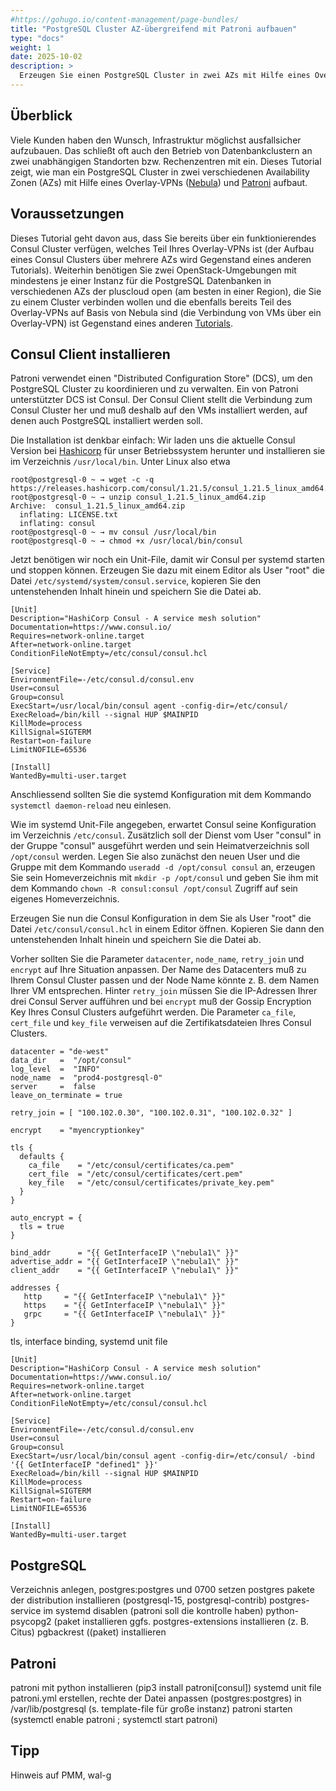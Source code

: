 ```yaml
---
#https://gohugo.io/content-management/page-bundles/
title: "PostgreSQL Cluster AZ-übergreifend mit Patroni aufbauen"
type: "docs"
weight: 1
date: 2025-10-02
description: >
  Erzeugen Sie einen PostgreSQL Cluster in zwei AZs mit Hilfe eines Overlay-VPNs und Patroni
---
```


## Überblick

Viele Kunden haben den Wunsch, Infrastruktur möglichst ausfallsicher aufzubauen. Das schließt oft auch den Betrieb von Datenbankclustern an zwei unabhängigen Standorten bzw. Rechenzentren mit ein. Dieses Tutorial zeigt, wie man ein PostgreSQL Cluster in zwei verschiedenen Availability Zonen (AZs) mit Hilfe eines Overlay-VPNs ([Nebula](https://github.com/slackhq/nebula/)) und [Patroni](https://patroni.readthedocs.io/en/latest/)  aufbaut. 

## Voraussetzungen

Dieses Tutorial geht davon aus, dass Sie bereits über ein funktionierendes Consul Cluster verfügen, welches Teil Ihres Overlay-VPNs ist (der Aufbau eines Consul Clusters über mehrere AZs wird Gegenstand eines anderen Tutorials). Weiterhin benötigen Sie zwei OpenStack-Umgebungen mit mindestens je einer Instanz für die PostgreSQL Datenbanken in verschiedenen AZs der pluscloud open (am besten in einer Region), die Sie zu einem Cluster verbinden wollen und die ebenfalls bereits Teil des Overlay-VPNs auf Basis von Nebula sind (die Verbindung von VMs über ein Overlay-VPN) ist Gegenstand eines anderen [Tutorials](https://docs.plusserver.com/de/compute/pluscloudopen/tutorials/overlay/).

## Consul Client installieren

Patroni verwendet einen "Distributed Configuration Store" (DCS), um den PostgreSQL Cluster zu koordinieren und zu verwalten. Ein von Patroni unterstützter DCS ist Consul. Der Consul Client stellt die Verbindung zum Consul Cluster her und muß deshalb auf den VMs installiert werden, auf denen auch PostgreSQL installiert werden soll.

Die Installation ist denkbar einfach: Wir laden uns die aktuelle Consul Version bei [Hashicorp](https://releases.hashicorp.com/consul/) für unser Betriebssystem herunter und installieren sie im Verzeichnis `/usr/local/bin`. Unter Linux also etwa

    root@postgresql-0 ~ → wget -c -q https://releases.hashicorp.com/consul/1.21.5/consul_1.21.5_linux_amd64.zip
    root@postgresql-0 ~ → unzip consul_1.21.5_linux_amd64.zip
    Archive:  consul_1.21.5_linux_amd64.zip
      inflating: LICENSE.txt             
      inflating: consul            
    root@postgresql-0 ~ → mv consul /usr/local/bin
    root@postgresql-0 ~ → chmod +x /usr/local/bin/consul

Jetzt benötigen wir noch ein Unit-File, damit wir Consul per systemd starten und stoppen können. Erzeugen Sie dazu mit einem Editor als User "root" die Datei `/etc/systemd/system/consul.service`, kopieren Sie den untenstehenden Inhalt hinein und speichern Sie die Datei ab. 

    [Unit]
    Description="HashiCorp Consul - A service mesh solution"
    Documentation=https://www.consul.io/
    Requires=network-online.target
    After=network-online.target
    ConditionFileNotEmpty=/etc/consul/consul.hcl

    [Service]
    EnvironmentFile=-/etc/consul.d/consul.env
    User=consul
    Group=consul
    ExecStart=/usr/local/bin/consul agent -config-dir=/etc/consul/
    ExecReload=/bin/kill --signal HUP $MAINPID
    KillMode=process
    KillSignal=SIGTERM
    Restart=on-failure
    LimitNOFILE=65536

    [Install]
    WantedBy=multi-user.target

Anschliessend sollten Sie die systemd Konfiguration mit dem Kommando `systemctl daemon-reload` neu einlesen. 

Wie im systemd Unit-File angegeben, erwartet Consul seine Konfiguration im Verzeichnis `/etc/consul`. Zusätzlich soll der Dienst vom User "consul" in der Gruppe "consul" ausgeführt werden und sein Heimatverzeichnis soll `/opt/consul` werden. Legen Sie also zunächst den neuen User und die Gruppe mit dem Kommando `useradd -d /opt/consul consul` an, erzeugen Sie sein Homeverzeichnis mit `mkdir -p /opt/consul` und geben Sie ihm mit dem Kommando `chown -R consul:consul /opt/consul` Zugriff auf sein eigenes Homeverzeichnis.

Erzeugen Sie nun die Consul Konfiguration in dem Sie als User "root" die Datei `/etc/consul/consul.hcl` in einem Editor öffnen. Kopieren Sie dann den untenstehenden Inhalt hinein und speichern Sie die Datei ab. 

Vorher sollten Sie die Parameter `datacenter`, `node_name`, `retry_join` und `encrypt` auf Ihre Situation anpassen. Der Name des Datacenters muß zu Ihrem Consul Cluster passen und der Node Name könnte z. B. dem Namen Ihrer VM entsprechen. Hinter `retry_join` müssen Sie die IP-Adressen Ihrer drei Consul Server aufführen und bei `encrypt` muß der Gossip Encryption Key Ihres Consul Clusters aufgeführt werden. Die Parameter `ca_file`, `cert_file` und `key_file` verweisen auf die Zertifikatsdateien Ihres Consul Clusters.

    datacenter = "de-west"
    data_dir   =  "/opt/consul"
    log_level  =  "INFO"
    node_name  =  "prod4-postgresql-0"
    server     =  false
    leave_on_terminate = true

    retry_join = [ "100.102.0.30", "100.102.0.31", "100.102.0.32" ]

    encrypt    = "myencryptionkey"

    tls {
      defaults {
        ca_file    = "/etc/consul/certificates/ca.pem"
        cert_file  = "/etc/consul/certificates/cert.pem"
        key_file   = "/etc/consul/certificates/private_key.pem"
      }
    }

    auto_encrypt = {
      tls = true
    }

    bind_addr      = "{{ GetInterfaceIP \"nebula1\" }}"
    advertise_addr = "{{ GetInterfaceIP \"nebula1\" }}"
    client_addr    = "{{ GetInterfaceIP \"nebula1\" }}"

    addresses {
       http     = "{{ GetInterfaceIP \"nebula1\" }}"
       https    = "{{ GetInterfaceIP \"nebula1\" }}"
       grpc     = "{{ GetInterfaceIP \"nebula1\" }}"
    }



tls, interface binding, systemd unit file

    [Unit]
    Description="HashiCorp Consul - A service mesh solution"
    Documentation=https://www.consul.io/
    Requires=network-online.target
    After=network-online.target
    ConditionFileNotEmpty=/etc/consul/consul.hcl

    [Service]
    EnvironmentFile=-/etc/consul.d/consul.env
    User=consul
    Group=consul
    ExecStart=/usr/local/bin/consul agent -config-dir=/etc/consul/ -bind '{{ GetInterfaceIP "defined1" }}'
    ExecReload=/bin/kill --signal HUP $MAINPID
    KillMode=process
    KillSignal=SIGTERM
    Restart=on-failure
    LimitNOFILE=65536

    [Install]
    WantedBy=multi-user.target


## PostgreSQL

Verzeichnis anlegen, postgres:postgres und 0700 setzen
postgres pakete der distribution installieren (postgresql-15, postgresql-contrib)
postgres-service im systemd disablen (patroni soll die kontrolle haben)
python-psycopg2 (paket installieren
ggfs. postgres-extensions installieren (z. B. Citus)
pgbackrest ((paket) installieren 

## Patroni

patroni mit python installieren (pip3 install patroni[consul])
systemd unit file
patroni.yml erstellen, rechte der Datei anpassen (postgres:postgres) in /var/lib/postgresql (s. template-file für große instanz)
patroni starten (systemctl enable patroni ; systemctl start patroni)




## Tipp

Hinweis auf PMM, wal-g




